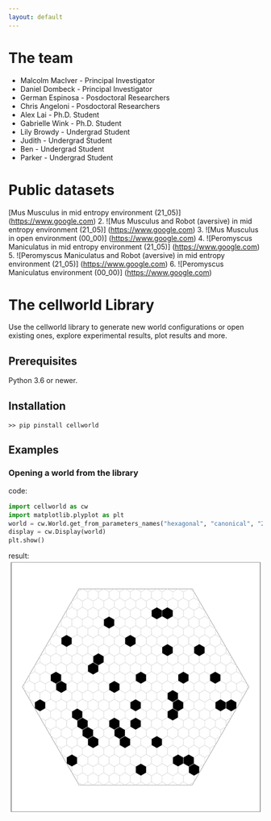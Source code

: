 ```yaml
---
layout: default
---
```


# The team
* Malcolm MacIver - Principal Investigator
* Daniel Dombeck - Principal Investigator
* German Espinosa - Posdoctoral Researchers
* Chris Angeloni - Posdoctoral Researchers
* Alex Lai - Ph.D. Student
* Gabrielle Wink - Ph.D. Student
* Lily Browdy - Undergrad Student
* Judith - Undergrad Student
* Ben - Undergrad Student
* Parker - Undergrad Student



# Public datasets
[Mus Musculus in mid entropy environment (21_05)] (https://www.google.com)
2. ![Mus Musculus and Robot (aversive) in mid entropy environment (21_05)] (https://www.google.com)
3. ![Mus Musculus in open environment (00_00)] (https://www.google.com)
4. ![Peromyscus Maniculatus in mid entropy environment (21_05)] (https://www.google.com)
5. ![Peromyscus Maniculatus and Robot (aversive) in mid entropy environment (21_05)] (https://www.google.com)
6. ![Peromyscus Maniculatus environment (00_00)] (https://www.google.com)

# The cellworld Library
Use the cellworld library to generate new world configurations or open existing ones, explore experimental results, plot results and more.

## Prerequisites
Python 3.6 or newer.

## Installation
```shell
>> pip pinstall cellworld
```

## Examples

### Opening a world from the library
code:
```python
import cellworld as cw
import matplotlib.plyplot as plt
world = cw.World.get_from_parameters_names("hexagonal", "canonical", "21_05")
display = cw.Display(world)
plt.show()
```
result:
![world21_05](assets/img/21_05.png)

